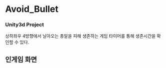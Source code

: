 # Avoid_Bullet
### Unity3d Project
상하좌우 4방향에서 날아오는 총알을 피해 생존하는 게임
타이머를 통해 생존시간을 확인할 수 있다.

## 인게임 화면
<img width="https://user-images.githubusercontent.com/31684326/170211973-4b1ad1ae-0fb7-4318-bb1e-0676616a1a80.jpg">   
 